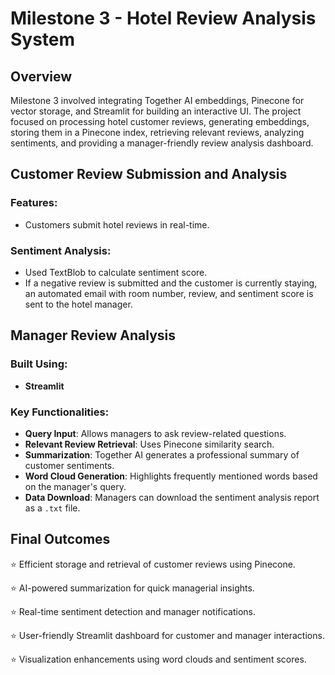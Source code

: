 # Milestone 3 - Hotel Review Analysis System

## Overview
Milestone 3 involved integrating Together AI embeddings, Pinecone for vector storage, and Streamlit for building an interactive UI. The project focused on processing hotel customer reviews, generating embeddings, storing them in a Pinecone index, retrieving relevant reviews, analyzing sentiments, and providing a manager-friendly review analysis dashboard.

## Customer Review Submission and Analysis
### Features:
- Customers submit hotel reviews in real-time.

### Sentiment Analysis:
- Used TextBlob to calculate sentiment score.
- If a negative review is submitted and the customer is currently staying, an automated email with room number, review, and sentiment score is sent to the hotel manager.

## Manager Review Analysis
### Built Using: 
- **Streamlit**

### Key Functionalities:
- **Query Input**: Allows managers to ask review-related questions.
- **Relevant Review Retrieval**: Uses Pinecone similarity search.
- **Summarization**: Together AI generates a professional summary of customer sentiments.
- **Word Cloud Generation**: Highlights frequently mentioned words based on the manager's query.
- **Data Download**: Managers can download the sentiment analysis report as a `.txt` file.

## Final Outcomes
⭐ Efficient storage and retrieval of customer reviews using Pinecone.

⭐ AI-powered summarization for quick managerial insights.

⭐ Real-time sentiment detection and manager notifications.

⭐ User-friendly Streamlit dashboard for customer and manager interactions.

⭐ Visualization enhancements using word clouds and sentiment scores.

